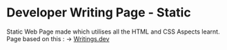 # Developer Writing Page - Static
Static Web Page made which utilises all the HTML and CSS Aspects learnt.
Page based on this : -> [Writings.dev](https://www.figma.com/file/nh0V05z3NB87ue9v5PcO3R/writings.dev?type=design&node-id=41-95&mode=design&t=JHWiJX5VvhxVAvje-0)
